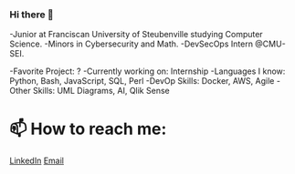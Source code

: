 ### Hi there 👋

-Junior at Franciscan University of Steubenville studying Computer Science.
-Minors in Cybersecurity and Math.
-DevSecOps  Intern @CMU-SEI.

-Favorite Project: ?
-Currently working on: Internship
-Languages I know: Python, Bash, JavaScript, SQL, Perl
-DevOp Skills: Docker, AWS, Agile
-Other Skills: UML Diagrams, AI, Qlik Sense

# 📫 How to reach me:
[LinkedIn](https://www.linkedin.com/in/emilymariewolfe/)
[Email](ewolfe@student.franciscan.edu)
